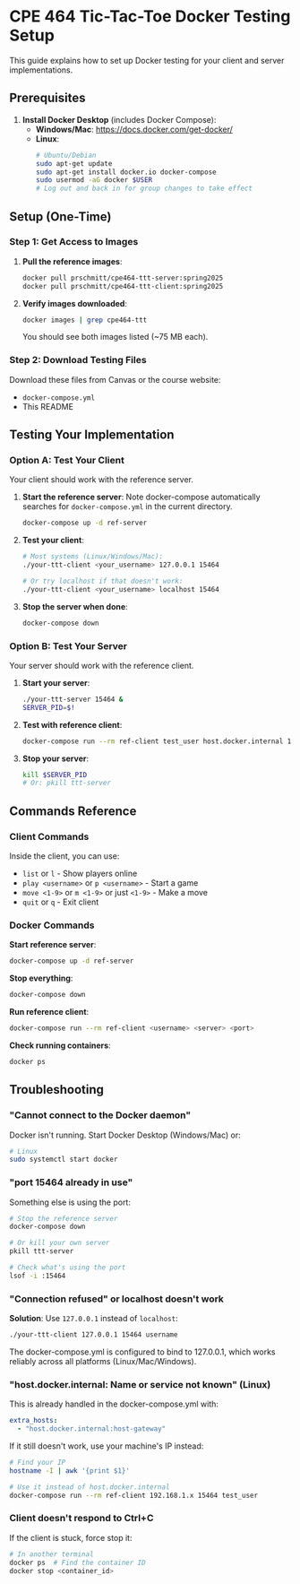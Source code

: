 # CPE 464 Tic-Tac-Toe Docker Testing Setup

This guide explains how to set up Docker testing for your client and server implementations.

## Prerequisites

1. **Install Docker Desktop** (includes Docker Compose):
   - **Windows/Mac**: https://docs.docker.com/get-docker/
   - **Linux**:
     ```bash
     # Ubuntu/Debian
     sudo apt-get update
     sudo apt-get install docker.io docker-compose
     sudo usermod -aG docker $USER
     # Log out and back in for group changes to take effect
     ```

## Setup (One-Time)

### Step 1: Get Access to Images

1. **Pull the reference images**:
   ```bash
   docker pull prschmitt/cpe464-ttt-server:spring2025
   docker pull prschmitt/cpe464-ttt-client:spring2025
   ```

2. **Verify images downloaded**:
   ```bash
   docker images | grep cpe464-ttt
   ```

   You should see both images listed (~75 MB each).

### Step 2: Download Testing Files

Download these files from Canvas or the course website:
- `docker-compose.yml`
- This README

## Testing Your Implementation

### Option A: Test Your Client

Your client should work with the reference server.

1. **Start the reference server**:
   Note docker-compose automatically searches for `docker-compose.yml` in the current directory.
   ```bash
   docker-compose up -d ref-server
   ```

2. **Test your client**:
   ```bash
   # Most systems (Linux/Windows/Mac):
   ./your-ttt-client <your_username> 127.0.0.1 15464

   # Or try localhost if that doesn't work:
   ./your-ttt-client <your_username> localhost 15464
   ```

3. **Stop the server when done**:
   ```bash
   docker-compose down
   ```

### Option B: Test Your Server

Your server should work with the reference client.

1. **Start your server**:
   ```bash
   ./your-ttt-server 15464 &
   SERVER_PID=$!
   ```

2. **Test with reference client**:
   ```bash
   docker-compose run --rm ref-client test_user host.docker.internal 15464 
   ```

3. **Stop your server**:
   ```bash
   kill $SERVER_PID
   # Or: pkill ttt-server
   ```

## Commands Reference

### Client Commands
Inside the client, you can use:
- `list` or `l` - Show players online
- `play <username>` or `p <username>` - Start a game
- `move <1-9>` or `m <1-9>` or just `<1-9>` - Make a move
- `quit` or `q` - Exit client

### Docker Commands

**Start reference server**:
```bash
docker-compose up -d ref-server
```

**Stop everything**:
```bash
docker-compose down
```

**Run reference client**:
```bash
docker-compose run --rm ref-client <username> <server> <port>
```

**Check running containers**:
```bash
docker ps
```

## Troubleshooting

### "Cannot connect to the Docker daemon"

Docker isn't running. Start Docker Desktop (Windows/Mac) or:
```bash
# Linux
sudo systemctl start docker
```

### "port 15464 already in use"

Something else is using the port:
```bash
# Stop the reference server
docker-compose down

# Or kill your own server
pkill ttt-server

# Check what's using the port
lsof -i :15464
```

### "Connection refused" or localhost doesn't work

**Solution**: Use `127.0.0.1` instead of `localhost`:
```bash
./your-ttt-client 127.0.0.1 15464 username
```

The docker-compose.yml is configured to bind to 127.0.0.1, which works reliably across all platforms (Linux/Mac/Windows).

### "host.docker.internal: Name or service not known" (Linux)

This is already handled in the docker-compose.yml with:
```yaml
extra_hosts:
  - "host.docker.internal:host-gateway"
```

If it still doesn't work, use your machine's IP instead:
```bash
# Find your IP
hostname -I | awk '{print $1}'

# Use it instead of host.docker.internal
docker-compose run --rm ref-client 192.168.1.x 15464 test_user
```

### Client doesn't respond to Ctrl+C

If the client is stuck, force stop it:
```bash
# In another terminal
docker ps  # Find the container ID
docker stop <container_id>
```
